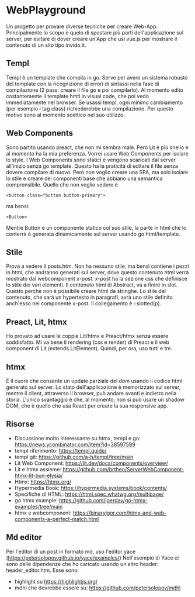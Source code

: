 # WebPlayground
Un progetto per provare diverse tecniche per creare Web-App.
Principalmente lo scopo è quelo di spostare più parti dell'applicazione sul server, per evitare
di dover creare un'App che usi vue.js per mostrare il contenuto di un sito tipo invido.it.

## Templ
Templ è un template che compila in go. Serve per avere un sistema robusto del template
con la ricognizione di errori di sintassi nella fase di compilazione (2 pass: creare il file go e poi compilarlo).
Al momento edito costantemente il template hmtl in visual code, che poi vedo immediatamente nel browser.
Se usassi templ, ogni minimo cambiamento (per esempio i tag class) richiederebbe una compilazione.
Per questo motivo sono al momento scettico nel suo utilizzo.

## Web Components
Sono partito usando preact, che non mi sembra male. Però Lit è più snello e al momento ha la mia 
preferenza. Vorrei usare Web Components per isolare lo style. I Web Components sono statici e vengono
scaricati dal server all'inizio senza go template. Questo ha la praticità di editare il file senza
dovere compilare di nuovo. Però non voglio creare una SPA, ma solo isolare lo stile e creare
dei componenti base che abbiano una semantica comprensibile. Quello che non voglio vedere è

    <button class="button button-primary">
ma bensì:

    <Button>
Mentre Button è un componente statico col suo stile, la parte in html che lo conterrà è generata dinamicamente
sul server usando go html/template.

## Stile
Prova a vedere il posts.htm. Non ha nessuno stile, ma bensì contiene i pezzi in html,
che andranno generati sul server, dove questo contenuto html verrà mostrato dal webcomponent
x-post. x-post ha la sezione css che definisce lo stile dei vari elementi. Il contenuto html
di Abstract, va a finire in slot. Questo perchè non è possibile creare html da stringhe.
Lo stile del contenuto, che sarà un hypertesto in paragrafi, avrà uno stile definito
anch'esso nel componente x-post. Il collegamento è ::slotted(p).  

## Preact, Lit, htmx
Ho provato ad usare le coppie Lit/htmx e Preact/htmx senza essere soddisfatto.
Mi va bene il rendering (css e render) di Preact e il web component di Lit (extends LitElement). 
Quindi, per ora, uso tutti e tre.


## htmx
È il cuore che consente un update parziale del dom usando il codice html generato sul server.
Lo stato dell'applicazione è memorizzato sul server, mentre il client, attraverso il browser,
può andare avanti e indietro nella storia. L'unico svantaggio è che, al momento, non si può usare
un shadow DOM, che è quello che usa React per creare la sua responsive app. 

## Risorse

- Discussione molto interessante su htmx, templ e go: https://news.ycombinator.com/item?id=38597599
- templ riferimento: https://templ.guide/
- templ git: https://github.com/a-h/templ/tree/main
- Lit Web Component: https://lit.dev/docs/components/overview/
- Lit e htmx assieme: https://github.com/brtheo/ServerWebComponent-htmx-lit-bun-elysia/
- Htmx: https://htmx.org/
- Hypermedia Book: https://hypermedia.systems/book/contents/
- Specifiche di HTML: https://html.spec.whatwg.org/multipage/
- go htmx example: https://github.com/joerdav/go-htmx-examples/tree/main
- htmx e webcomponent: https://binaryigor.com/htmx-and-web-components-a-perfect-match.html

## Md editor
Per l'editor di un post in formato md, uso l'editor yace (https://petersolopov.github.io/yace/examples/)
Nell'esempio di Yace ci sono delle dipendenze che ho caricato usando un altro header: header_editor.htm.
Esse sono:
 - highlight su https://highlightjs.org/
 - mdhl che dovrebbe essere su: https://github.com/petersolopov/mdhl